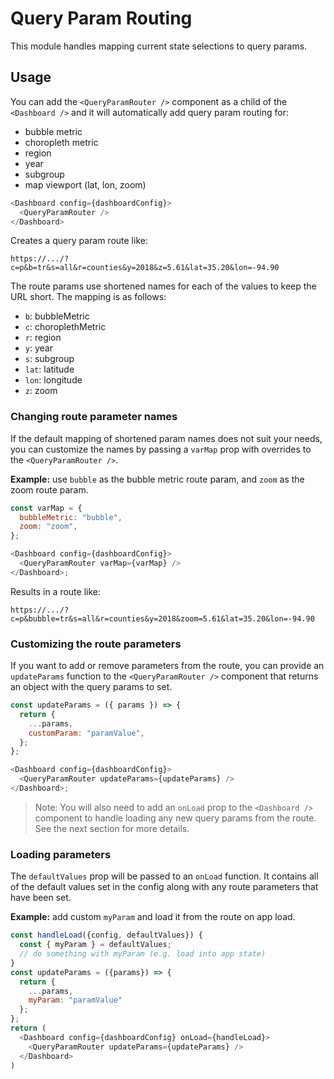 # Query Param Routing

This module handles mapping current state selections to query params.

## Usage

You can add the `<QueryParamRouter />` component as a child of the `<Dashboard />` and it will automatically add query param routing for:

- bubble metric
- choropleth metric
- region
- year
- subgroup
- map viewport (lat, lon, zoom)

```js
<Dashboard config={dashboardConfig}>
  <QueryParamRouter />
</Dashboard>
```

Creates a query param route like:

```
https://.../?c=p&b=tr&s=all&r=counties&y=2018&z=5.61&lat=35.20&lon=-94.90
```

The route params use shortened names for each of the values to keep the URL short. The mapping is as follows:

- `b`: bubbleMetric
- `c`: choroplethMetric
- `r`: region
- `y`: year
- `s`: subgroup
- `lat`: latitude
- `lon`: longitude
- `z`: zoom

### Changing route parameter names

If the default mapping of shortened param names does not suit your needs, you can customize the names by passing a `varMap` prop with overrides to the `<QueryParamRouter />`.

**Example:** use `bubble` as the bubble metric route param, and `zoom` as the zoom route param.

```js
const varMap = {
  bubbleMetric: "bubble",
  zoom: "zoom",
};

<Dashboard config={dashboardConfig}>
  <QueryParamRouter varMap={varMap} />
</Dashboard>;
```

Results in a route like:

```
https://.../?c=p&bubble=tr&s=all&r=counties&y=2018&zoom=5.61&lat=35.20&lon=-94.90
```

### Customizing the route parameters

If you want to add or remove parameters from the route, you can provide an `updateParams` function to the `<QueryParamRouter />` component that returns an object with the query params to set.

```js
const updateParams = ({ params }) => {
  return {
    ...params,
    customParam: "paramValue",
  };
};

<Dashboard config={dashboardConfig}>
  <QueryParamRouter updateParams={updateParams} />
</Dashboard>;
```

> Note: You will also need to add an `onLoad` prop to the `<Dashboard />` component to handle loading any new query params from the route. See the next section for more details.

### Loading parameters

The `defaultValues` prop will be passed to an `onLoad` function. It contains all of the default values set in the config along with any route parameters that have been set.

**Example:** add custom `myParam` and load it from the route on app load.

```js
const handleLoad({config, defaultValues}) {
  const { myParam } = defaultValues;
  // do something with myParam (e.g. load into app state)
}
const updateParams = ({params}) => {
  return {
    ...params,
    myParam: "paramValue"
  };
};
return (
  <Dashboard config={dashboardConfig} onLoad={handleLoad}>
    <QueryParamRouter updateParams={updateParams} />
  </Dashboard>
)
```
